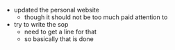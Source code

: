 - updated the personal website
	- though it should not be too much paid attention to
-  try to write the sop
	- need to get a line for that
	- so basically that is done
